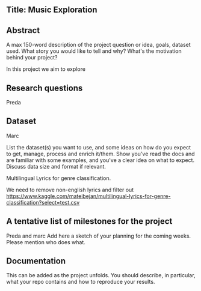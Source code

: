## Title: Music Exploration

## Abstract
A max 150-word description of the project question or idea, goals, dataset used. What story you would like to tell and why? What's the motivation behind your project?

In this project we aim to explore

## Research questions
  Preda

## Dataset
Marc

List the dataset(s) you want to use, and some ideas on how do you expect to get, manage, process and enrich it/them. Show you've read the docs and are familiar with some examples, and you've a clear idea on what to expect. Discuss data size and format if relevant.

Multilingual Lyrics for genre classification.

We need to remove non-english lyrics and filter out 
https://www.kaggle.com/mateibejan/multilingual-lyrics-for-genre-classification?select=test.csv

## A tentative list of milestones for the project
Preda and marc
Add here a sketch of your planning for the coming weeks. Please mention who does what.

## Documentation
This can be added as the project unfolds. You should describe, in particular, what your repo contains and how to reproduce your results.
